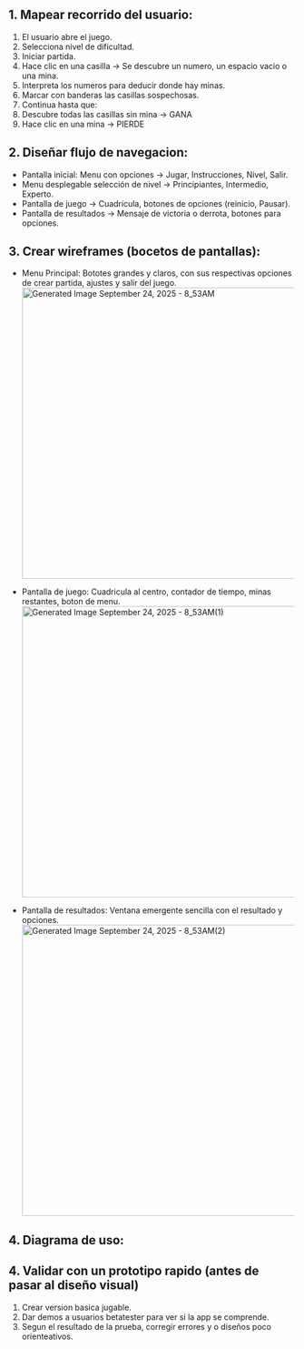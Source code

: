 ## 1. Mapear recorrido del usuario:
1. El usuario abre el juego.
2. Selecciona nivel de dificultad.
3. Iniciar partida.
4. Hace clic en una casilla -> Se descubre un numero, un espacio vacio o una mina.
5. Interpreta los numeros para deducir donde hay minas.
6. Marcar con banderas las casillas sospechosas.
7. Continua hasta que:
  1. Descubre todas las casillas sin mina -> GANA
  2. Hace clic en una mina -> PIERDE

## 2. Diseñar flujo de navegacion:
* Pantalla inicial: Menu con opciones -> Jugar, Instrucciones, Nivel, Salir.
* Menu desplegable selección de nivel -> Principiantes, Intermedio, Experto.
* Pantalla de juego -> Cuadricula, botones de opciones (reinicio, Pausar).
* Pantalla de resultados -> Mensaje de victoria o derrota, botones para opciones.

## 3. Crear wireframes (bocetos de pantallas):
* Menu Principal: Bototes grandes y claros, con sus respectivas opciones de crear partida, ajustes y salir del juego.
  <img width="512" height="512" alt="Generated Image September 24, 2025 - 8_53AM" src="https://github.com/user-attachments/assets/88ebfff2-948a-48e7-b985-13f59df6fc7e" />

* Pantalla de juego: Cuadricula al centro, contador de tiempo, minas restantes, boton de menu.
  <img width="512" height="512" alt="Generated Image September 24, 2025 - 8_53AM(1)" src="https://github.com/user-attachments/assets/a4f818fb-ae5a-4289-abe5-c51337d0c23f" />

* Pantalla de resultados: Ventana emergente sencilla con el resultado y opciones.
  <img width="512" height="512" alt="Generated Image September 24, 2025 - 8_53AM(2)" src="https://github.com/user-attachments/assets/62d32ecf-4ba9-4ca6-915a-3b4148b071b4" />


## 4. Diagrama de uso:


## 4. Validar con un prototipo rapido (antes de pasar al diseño visual)
1. Crear version basica jugable.
2. Dar demos a usuarios betatester para ver si la app se comprende.
3. Segun el resultado de la prueba, corregir errores y o diseños poco orienteativos.

